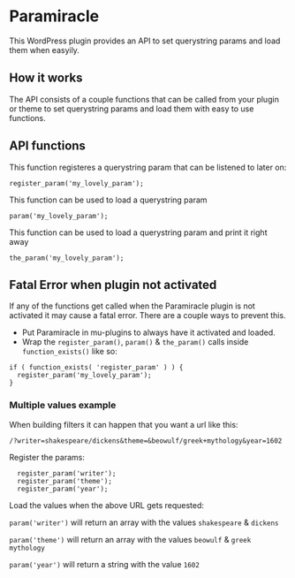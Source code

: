 Paramiracle
============

This WordPress plugin provides an API to set querystring params and load them when easyily.


## How it works

The API consists of a couple functions that can be called from your plugin or theme to set querystring params and load them with easy to use functions.


## API functions

This function registeres a querystring param that can be listened to later on:
```
register_param('my_lovely_param');
```

This function can be used to load a querystring param
```
param('my_lovely_param');
```

This function can be used to load a querystring param and print it right away
```
the_param('my_lovely_param');
```


## Fatal Error when plugin not activated

If any of the functions get called when the Paramiracle plugin is not activated it may cause a fatal error. There are a couple ways to prevent this.

* Put Paramiracle in mu-plugins to always have it activated and loaded.
* Wrap the `register_param()`, `param()` & `the_param()` calls inside `function_exists()` like so:

```
if ( function_exists( 'register_param' ) ) {
  register_param('my_lovely_param');
}
```


### Multiple values example

When building filters it can happen that you want a url like this:

`/?writer=shakespeare/dickens&theme=&beowulf/greek+mythology&year=1602`

Register the params:

```
  register_param('writer');
  register_param('theme');
  register_param('year');
```

Load the values when the above URL gets requested:

`param('writer')` will return an array with the values `shakespeare` & `dickens`

`param('theme')` will return an array with the values `beowulf` & `greek mythology`

`param('year')` will return a string with the value `1602`



